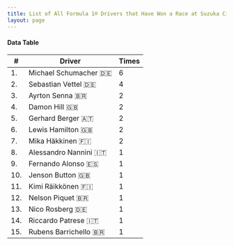 ```yaml
---
title: List of All Formula 1® Drivers that Have Won a Race at Suzuka Circuit
layout: page
---
```


<canvas id="chart" width="400" height="180"></canvas>
<script>
var data = {
    "datasets": [
        {
            "backgroundColor": "#f3a935",
            "borderColor": "#f68639",
            "borderWidth": 1,
            "data": [
                6.0,
                4.0,
                2.0,
                2.0,
                2.0,
                2.0,
                2.0,
                1.0,
                1.0,
                1.0,
                1.0,
                1.0,
                1.0,
                1.0,
                1.0
            ],
            "label": "Times"
        }
    ],
    "labels": [
        "Michael Schumacher 🇩🇪",
        "Sebastian Vettel 🇩🇪",
        "Ayrton Senna 🇧🇷",
        "Damon Hill 🇬🇧",
        "Gerhard Berger 🇦🇹",
        "Lewis Hamilton 🇬🇧",
        "Mika Häkkinen 🇫🇮",
        "Alessandro Nannini 🇮🇹",
        "Fernando Alonso 🇪🇸",
        "Jenson Button 🇬🇧",
        "Kimi Räikkönen 🇫🇮",
        "Nelson Piquet 🇧🇷",
        "Nico Rosberg 🇩🇪",
        "Riccardo Patrese 🇮🇹",
        "Rubens Barrichello 🇧🇷"
    ]
};
var options = {
  legend: {
    display: false
  },
  scales: {
    xAxes: [{
      ticks: {
        beginAtZero: true,
        maxRotation: 180,
        display: window.innerWidth > 800
      }
    }],
    yAxes: [{
      ticks: {
        beginAtZero: true
      }
    }]
  },
  onResize: function(chart, size) {
    chart.options.scales.xAxes[0].ticks.display = size.width > 800;
  }
};
new Chart("chart", {
    data: data,
    type: 'bar',
    options: options
});
</script>



#### Data Table

| # | Driver | Times |
|--|--|--|
| 1. | Michael Schumacher 🇩🇪 | 6 |
| 2. | Sebastian Vettel 🇩🇪 | 4 |
| 3. | Ayrton Senna 🇧🇷 | 2 |
| 4. | Damon Hill 🇬🇧 | 2 |
| 5. | Gerhard Berger 🇦🇹 | 2 |
| 6. | Lewis Hamilton 🇬🇧 | 2 |
| 7. | Mika Häkkinen 🇫🇮 | 2 |
| 8. | Alessandro Nannini 🇮🇹 | 1 |
| 9. | Fernando Alonso 🇪🇸 | 1 |
| 10. | Jenson Button 🇬🇧 | 1 |
| 11. | Kimi Räikkönen 🇫🇮 | 1 |
| 12. | Nelson Piquet 🇧🇷 | 1 |
| 13. | Nico Rosberg 🇩🇪 | 1 |
| 14. | Riccardo Patrese 🇮🇹 | 1 |
| 15. | Rubens Barrichello 🇧🇷 | 1 |
